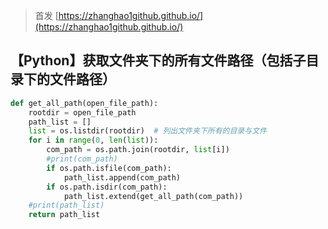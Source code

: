
<!--more-->

> 首发 [https://zhanghao1github.github.io/](https://zhanghao1github.github.io/)

## 【Python】获取文件夹下的所有文件路径（包括子目录下的文件路径）

```python
def get_all_path(open_file_path):
    rootdir = open_file_path
    path_list = []
    list = os.listdir(rootdir)  # 列出文件夹下所有的目录与文件
    for i in range(0, len(list)):
        com_path = os.path.join(rootdir, list[i])
        #print(com_path)
        if os.path.isfile(com_path):
            path_list.append(com_path)
        if os.path.isdir(com_path):
            path_list.extend(get_all_path(com_path))
    #print(path_list)
    return path_list
```

